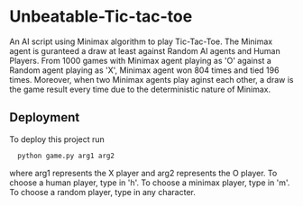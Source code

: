 # Unbeatable-Tic-tac-toe
An AI script using Minimax algorithm to play Tic-Tac-Toe. The Minimax agent is guranteed a draw at least against Random AI agents and Human Players. From 1000 games with Minimax agent playing as 'O' against a Random agent playing as 'X', Minimax agent won 804 times and tied 196 times. Moreover, when two Minimax agents play aginst each other, a draw is the game result every time due to the deterministic nature of Minimax.

## Deployment

To deploy this project run

```bash
  python game.py arg1 arg2
```
where arg1 represents the X player and arg2 represents the O player.
To choose a human player, type in 'h'. To choose a minimax player,
type in 'm'. To choose a random player, type in any character.